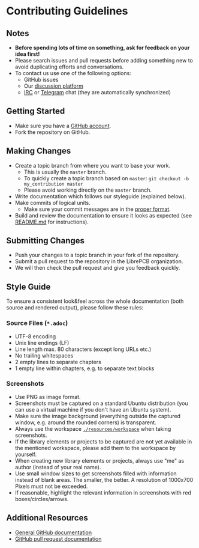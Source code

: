 # Contributing Guidelines

## Notes

- **Before spending lots of time on something, ask for feedback on your idea first!**
- Please search issues and pull requests before adding something new to avoid
  duplicating efforts and conversations.
- To contact us use one of the following options:
  - GitHub issues
  - Our [discussion platform](https://librepcb.discourse.group/)
  - [IRC](https://webchat.freenode.net/?channels=#librepcb) or
    [Telegram](https://telegram.me/LibrePCB_dev) chat (they are automatically
    synchronized)


## Getting Started

- Make sure you have a [GitHub account](https://github.com/signup/free).
- Fork the repository on GitHub.


## Making Changes

- Create a topic branch from where you want to base your work.
  - This is usually the `master` branch.
  - To quickly create a topic branch based on `master`:
    `git checkout -b my_contribution master`
  - Please avoid working directly on the `master` branch.
- Write documentation which follows our styleguide (explained below).
- Make commits of logical units.
  - Make sure your commit messages are in the
    [proper format](http://chris.beams.io/posts/git-commit/).
- Build and review the documentation to ensure it looks as expected (see
  [README.md](README.md) for instructions).


## Submitting Changes

- Push your changes to a topic branch in your fork of the repository.
- Submit a pull request to the repository in the LibrePCB organization.
- We will then check the pull request and give you feedback quickly.


## Style Guide

To ensure a consistent look&feel across the whole documentation (both source
and rendered output), please follow these rules:

### Source Files (`*.adoc`)

- UTF-8 encoding
- Unix line endings (LF)
- Line length max. 80 characters (except long URLs etc.)
- No trailing whitespaces
- 2 empty lines to separate chapters
- 1 empty line within chapters, e.g. to separate text blocks

### Screenshots

- Use PNG as image format.
- Screenshots must be captured on a standard Ubuntu distribution (you can
  use a virtual machine if you don't have an Ubuntu system).
- Make sure the image background (everything outside the captured window, e.g.
  around the rounded corners) is transparent.
- Always use the workspace [`./resources/workspace`](resources/workspace/) when
  taking screenshots.
- If the library elements or projects to be captured are not yet available
  in the mentioned workspace, please add them to the workspace by yourself.
- When creating new library elements or projects, always use "me" as author
  (instead of your real name).
- Use small window sizes to get screenshots filled with information instead of
  blank areas. The smaller, the better. A resolution of 1000x700 Pixels must
  not be exceeded.
- If reasonable, highlight the relevant information in screenshots with red
  boxes/circles/arrows.


## Additional Resources

- [General GitHub documentation](https://help.github.com/)
- [GitHub pull request documentation](https://help.github.com/send-pull-requests/)
